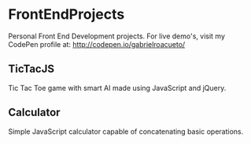 # FrontEndProjects
Personal Front End Development projects. For live demo's, visit my CodePen profile at: http://codepen.io/gabrielroacueto/

## TicTacJS
Tic Tac Toe game with smart AI made using JavaScript and jQuery.

## Calculator
Simple JavaScript calculator capable of concatenating basic operations.